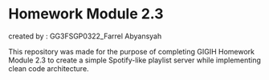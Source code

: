 # Homework Module 2.3
created by : GG3FSGP0322_Farrel Abyansyah 

This repository was made for the purpose of completing GIGIH Homework Module 2.3 to create a simple Spotify-like playlist server while implementing clean code architecture.
